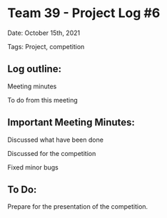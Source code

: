 # Team 39 - Project Log #6

Date: October 15th, 2021

Tags: Project, competition

## Log outline:

Meeting minutes

To do from this meeting

## Important Meeting Minutes:

Discussed what have been done

Discussed for the competition

Fixed minor bugs

## To Do:

Prepare for the presentation of the competition.

